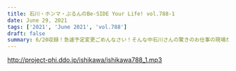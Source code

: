 ```yaml
---
title: 石川・ホンマ・ぶるんのBe-SIDE Your Life! vol.788-1
date: June 29, 2021
tags: ['2021', 'June 2021', 'vol.788']
draft: false
summary: 6/20収録！急遽予定変更ごめんなさい！そんな中石川さんの驚きのお仕事の現場が･･･
---
```


http://project-phi.ddo.jp/ishikawa/ishikawa788_1.mp3